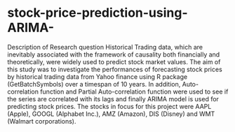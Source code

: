 # stock-price-prediction-using-ARIMA-
Description of Research question
Historical Trading data, which are inevitably associated with the framework of causality both financially and theoretically, 
were widely used to predict stock market values. The aim of this study was to investigate the performances of forecasting
stock prices by historical trading data from Yahoo finance using R package (GetBatchSymbols) over a timespan of 10 years. 
In addition, Auto-correlation function and Partial Auto-correlation function were used to see if the series are correlated
with its lags and finally ARIMA model is used for predicting stock prices. The stocks in focus for this project were 
AAPL (Apple), GOOGL (Alphabet Inc.), AMZ (Amazon), DIS (Disney) and WMT (Walmart corporations). 


